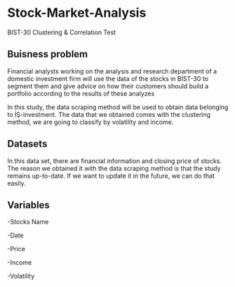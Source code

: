 # Stock-Market-Analysis
BIST-30 Clustering &amp; Correlation Test

## Buisness problem
Financial analysts working on the analysis and research department of a domestic investment firm will use the data of the stocks in BİST-30 to segment them and give advice on how their customers should build a portfolio according to the results of these analyzes

In this study, the data scraping method will be used to obtain data belonging to İŞ-investment. The data that we obtained comes with the clustering method, we are going to classify by volatility and income.

## Datasets
In this data set, there are financial information and closing price of stocks.
The reason we obtained it with the data scraping method is that the study remains up-to-date. If we want to update it in the future, we can do that easily.

## Variables

-Stocks Name

-Date

-Price

-Income

-Volatility
